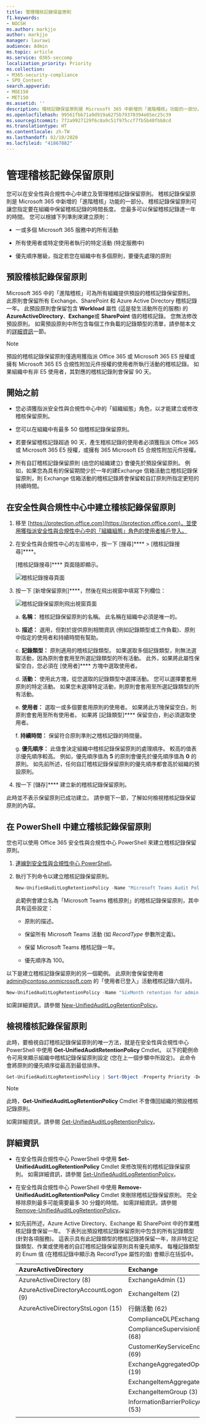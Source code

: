 ```yaml
---
title: 管理稽核記錄保留原則
f1.keywords:
- NOCSH
ms.author: markjjo
author: markjjo
manager: laurawi
audience: Admin
ms.topic: article
ms.service: O365-seccomp
localization_priority: Priority
ms.collection:
- M365-security-compliance
- SPO_Content
search.appverid:
- MOE150
- MET150
ms.assetid: ''
description: 稽核記錄保留原則是 Microsoft 365 中新增的「進階稽核」功能的一部分。 稽核記錄保留原則可讓您指定要在組織中保留稽核記錄的時間長度。
ms.openlocfilehash: 99561fbb71a9d919a6275b79370394e85ec25c39
ms.sourcegitcommit: 7f2a9927129f6c8a9c51f975ccf7fb5b40fbb8cd
ms.translationtype: HT
ms.contentlocale: zh-TW
ms.lasthandoff: 02/10/2020
ms.locfileid: "41867882"
---
```

# <a name="manage-audit-log-retention-policies"></a>管理稽核記錄保留原則

您可以在安全性與合規性中心中建立及管理稽核記錄保留原則。 稽核記錄保留原則是 Microsoft 365 中新增的「進階稽核」功能的一部分。 稽核記錄保留原則可讓您指定要在組織中保留稽核記錄的時間長度。 您最多可以保留稽核記錄達一年的時間。 您可以根據下列準則來建立原則：

- 一或多個 Microsoft 365 服務中的所有活動

- 所有使用者或特定使用者執行的特定活動 (特定服務中)

- 優先順序層級，指定若您在組織中有多個原則，要優先處理的原則

## <a name="default-audit-log-retention-policy"></a>預設稽核記錄保留原則

Microsoft 365 中的「進階稽核」可為所有組織提供預設的稽核記錄保留原則。 此原則會保留所有 Exchange、SharePoint 和 Azure Active Directory 稽核記錄一年。 此預設原則會保留包含 **Workload** 屬性 (這是發生活動所在的服務) 的 **AzureActiveDirectory**、**Exchange**或 **SharePoint** 值的稽核記錄。 您無法修改預設原則。 如需預設原則中所包含每個工作負載的記錄類型的清單，請參閱本文的[詳細資訊](#more-information)一節。

> [!NOTE]
> 預設的稽核記錄保留原則僅適用獲指派 Office 365 或 Microsoft 365 E5 授權或擁有 Microsoft 365 E5 合規性附加元件授權的使用者所執行活動的稽核記錄。 如果組織中有非 E5 使用者，其對應的稽核記錄則會保留 90 天。

## <a name="before-you-begin"></a>開始之前

- 您必須獲指派安全性與合規性中心中的「組織組態」角色，以才能建立或修改稽核保留原則。

- 您可以在組織中有最多 50 個稽核記錄保留原則。

- 若要保留稽核記錄超過 90 天，產生稽核記錄的使用者必須獲指派 Office 365 或 Microsoft 365 E5 授權，或擁有 365 Microsoft E5 合規性附加元件授權。

- 所有自訂稽核記錄保留原則 (由您的組織建立) 會優先於預設保留原則。 例如，如果您為具有的保留期間少於一年的建Exchange 信箱活動立稽核記錄保留原則，則 Exchange 信箱活動的稽核記錄將會保留較自訂原則所指定更短的持續時間。

## <a name="create-an-audit-log-retention-policy-in-the-security--compliance-center"></a>在安全性與合規性中心中建立稽核記錄保留原則

1. 移至 [https://protection.office.com](https://protection.office.com)，並使用獲指派安全性與合規性中心中的「組織組態」角色的使用者帳戶登入。 

2. 在安全性與合規性中心的左窗格中，按一下 [搜尋]****  >  [稽核記錄搜尋]****。

    [稽核記錄搜尋]**** 頁面隨即顯示。

    ![稽核記錄搜尋頁面](media/AuditLogRetentionPolicy1.png)

3. 按一下 [新增保留原則]****，然後在飛出視窗中填寫下列欄位：

    ![稽核記錄保留原則飛出視窗頁面](media/AuditLogRetentionPolicy2.png)

   a. **名稱：** 稽核記錄保留原則的名稱。 此名稱在組織中必須是唯一的。
   
   b. **描述：** 選用，但對於提供原則相關資訊 (例如記錄類型或工作負載)、原則中指定的使用者和持續時間有幫助。

   c. **記錄類型：** 原則適用的稽核記錄類型。 如果選取多個記錄類型，則無法選取活動，因為原則會套用至所選記錄類型的所有活動。 此外，如果將此屬性保留空白，您必須在 [使用者]**** 方塊中選取使用者。

   d. **活動：** 使用此方塊，從您選取的記錄類型中選擇活動。 您可以選擇要套用原則的特定活動。 如果您未選擇特定活動，則原則會套用至所選記錄類型的所有活動。

   e. **使用者：** 選取一或多個要套用原則的使用者。 如果將此方塊保留空白，則原則會套用至所有使用者。 如果將 [記錄類型]**** 保留空白，則必須選取使用者。

   f. **持續時間：** 保留符合原則準則之稽核記錄的時間量。

   g. **優先順序：** 此值會決定組織中稽核記錄保留原則的處理順序。 較高的值表示優先順序較高。 例如，優先順序值為 **5** 的原則會優先於優先順序值為 **0** 的原則。 如先前所述，任何自訂稽核記錄保留原則的優先順序都會高於組織的預設原則。

6. 按一下 [儲存]**** 建立新的稽核記錄保留原則。 

此時並不表示保留原則已成功建立。 請參閱下一節，了解如何檢視稽核記錄保留原則的內容。

## <a name="create-an-audit-log-retention-policy-in-powershell"></a>在 PowerShell 中建立稽核記錄保留原則

您也可以使用 Office 365 安全性與合規性中心 PowerShell 來建立稽核記錄保留原則。 

1. [連線到安全性與合規性中心 PowerShell](https://docs.microsoft.com/powershell/exchange/office-365-scc/connect-to-scc-powershell/connect-to-scc-powershell)。

2. 執行下列命令以建立稽核記錄保留原則。 

   ```powershell
   New-UnifiedAuditLogRetentionPolicy -Name "Microsoft Teams Audit Policy" -Description "One year retention policy for all Microsoft Teams activities" -RecordTypes MicrosoftTeams -RetentionDuration TwelveMonths -Priority 100
   ```
    
    此範例會建立名為「Microsoft Teams 稽核原則」的稽核記錄保留原則，其中具有這些設定：

   - 原則的描述。

   - 保留所有 Microsoft Teams 活動 (如 *RecordType* 參數所定義)。

   - 保留 Microsoft Teams 稽核記錄一年。

   - 優先順序為 100。

以下是建立稽核記錄保留原則的另一個範例。 此原則會保留使用者 admin@contoso.onmicrosoft.com 的「使用者已登入」活動稽核記錄六個月。

```powershell
New-UnifiedAuditLogRetentionPolicy -Name "SixMonth retention for admin logons" -RecordTypes AzureActiveDirectoryStsLogon -Operations UserLoggedIn -UserIds admin@contoso.onmicrosoft.com -RetentionDuration SixMonths -Priority 25
```

如需詳細資訊，請參閱 [New-UnifiedAuditLogRetentionPolicy](https://docs.microsoft.com/powershell/module/exchange/policy-and-compliance-audit/new-unifiedauditlogretentionpolicy)。

## <a name="view-audit-log-retention-policies"></a>檢視稽核記錄保留原則

此時，要檢視自訂稽核記錄保留原則的唯一方法，就是在安全性與合規性中心 PowerShell 中使用 **Get-UnifiedAuditRetentionPolicy** Cmdlet。 以下的範例命令可用來顯示組織中稽核記錄保留原則設定 (您在上一個步驟中所設定)。 此命令會將原則的優先順序從最高到最低排序。

```powershell
Get-UnifiedAuditLogRetentionPolicy | Sort-Object -Property Priority -Descending | FL Priority,Name,Description,RecordTypes,Operations,UserIds,RetentionDuration
```

> [!NOTE]
> 此時，**Get-UnifiedAuditLogRetentionPolicy** Cmdlet 不會傳回組織的預設稽核記錄原則。

如需詳細資訊，請參閱 [Get-UnifiedAuditLogRetentionPolicy](https://docs.microsoft.com/powershell/module/exchange/policy-and-compliance-audit/get-unifiedauditlogretentionpolicy)。

## <a name="more-information"></a>詳細資訊

- 在安全性與合規性中心 PowerShell 中使用 **Set-UnifiedAuditLogRetentionPolicy** Cmdlet 來修改現有的稽核記錄保留原則。 如需詳細資訊，請參閱 [Set-UnifiedAuditLogRetentionPolicy](https://docs.microsoft.com/powershell/module/exchange/policy-and-compliance-audit/set-unifiedauditlogretentionpolicy)。

- 在安全性與合規性中心 PowerShell 中使用 **Remove-UnifiedAuditLogRetentionPolicy** Cmdlet 來刪除稽核記錄保留原則。 完全移除原則最多可能需要最多 30 分鐘的時間。 如需詳細資訊，請參閱 [Remove-UnifiedAuditLogRetentionPolicy](https://docs.microsoft.com/powershell/module/exchange/policy-and-compliance-audit/remove-unifiedauditlogretentionpolicy)。

- 如先前所述，Azure Active Directory、Exchange 和 SharePoint 中的作業稽核記錄會保留一年。 下表列出預設稽核記錄保留原則中包含的所有記錄類型 (針對各項服務)。 這表示具有此記錄類型的稽核記錄將保留一年，除非特定記錄類型、作業或使用者的自訂稽核記錄保留原則具有優先順序。 每種記錄類型的 Enum 值 (在稽核記錄中顯示為 RecordType 屬性的值) 會顯示在括弧中。

   |AzureActiveDirectory |Exchange  |SharePoint|
   |:---------|:---------|:---------|
   |AzureActiveDirectory (8)|ExchangeAdmin (1)|ComplianceDLPSharePoint (11)|
   |AzureActiveDirectoryAccountLogon (9)|ExchangeItem (2)|ComplianceDLPSharePointClassification (33)|
   |AzureActiveDirectoryStsLogon (15)|行銷活動 (62)|Project (35)|
   ||ComplianceDLPExchange (13)|SharePoint (4)|
   ||ComplianceSupervisionExchange (68)|SharePointCommentOperation (37)|
   ||CustomerKeyServiceEncryption (69)|SharePointContentTypeOperation (55)|
   ||ExchangeAggregatedOperation (19)|SharePointFieldOperation (56)|
   ||ExchangeItemAggregated (50)|SharePointFileOperation (6)|
   ||ExchangeItemGroup (3)|SharePointListOperation (36)|
   ||InformationBarrierPolicyApplication (53)|SharePointSharingOperation (14)|
   ||||
